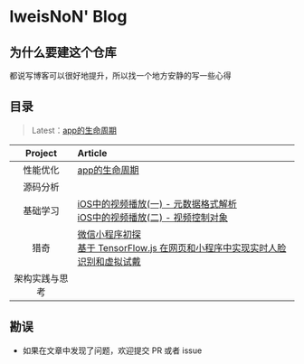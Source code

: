 # lweisNoN' Blog

## 为什么要建这个仓库

都说写博客可以很好地提升，所以找一个地方安静的写一些心得

## 目录

> Latest：[app的生命周期](https://github.com/lweisNoN/Blog/blob/master/%E6%80%A7%E8%83%BD%E4%BC%98%E5%8C%96/ios_app_%E7%9A%84%E7%94%9F%E5%91%BD%E5%91%A8%E6%9C%9F.md)

| Project | Article |
|:-------:|:------|
| 性能优化 |[app的生命周期](https://github.com/lweisNoN/Blog/blob/master/%E6%80%A7%E8%83%BD%E4%BC%98%E5%8C%96/ios_app_%E7%9A%84%E7%94%9F%E5%91%BD%E5%91%A8%E6%9C%9F.md) |
| 源码分析 | |
| 基础学习 | [iOS中的视频播放(一) - 元数据格式解析](https://github.com/lweisNoN/Blog/blob/master/%E5%9F%BA%E7%A1%80%E5%AD%A6%E4%B9%A0/iOS%E4%B8%AD%E7%9A%84%E8%A7%86%E9%A2%91%E6%92%AD%E6%94%BE\(%E4%B8%80\)%20-%20%E5%85%83%E6%95%B0%E6%8D%AE%E6%A0%BC%E5%BC%8F%E8%A7%A3%E6%9E%90.md) <br/> [iOS中的视频播放(二) - 视频控制对象](https://github.com/lweisNoN/Blog/blob/master/%E5%9F%BA%E7%A1%80%E5%AD%A6%E4%B9%A0/iOS%E4%B8%AD%E7%9A%84%E8%A7%86%E9%A2%91%E6%92%AD%E6%94%BE\(%E4%BA%8C\)%20-%20%E8%A7%86%E9%A2%91%E6%8E%A7%E5%88%B6%E5%AF%B9%E8%B1%A1.md)
| 猎奇 | [微信小程序初探](https://github.com/lweisNoN/Blog/blob/master/%E7%8C%8E%E5%A5%87/%E5%BE%AE%E4%BF%A1%E5%B0%8F%E7%A8%8B%E5%BA%8F%E5%88%9D%E6%8E%A2.md)<br>[基于 TensorFlow.js 在网页和小程序中实现实时人脸识别和虚拟试戴](https://github.com/lweisNoN/Blog/blob/master/%E7%8C%8E%E5%A5%87/%E5%9F%BA%E4%BA%8E%20TensorFlow.js%20%E5%9C%A8%E7%BD%91%E9%A1%B5%E5%92%8C%E5%B0%8F%E7%A8%8B%E5%BA%8F%E4%B8%AD%E5%AE%9E%E7%8E%B0%E5%AE%9E%E6%97%B6%E4%BA%BA%E8%84%B8%E8%AF%86%E5%88%AB%E5%92%8C%E8%99%9A%E6%8B%9F%E8%AF%95%E6%88%B4.md)
| 架构实践与思考 | |
## 勘误

+ 如果在文章中发现了问题，欢迎提交 PR 或者 issue
